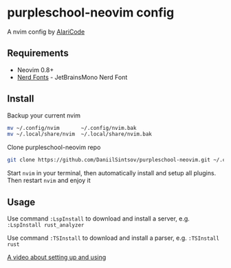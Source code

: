 # purpleschool-neovim config

A nvim config by [AlariCode](https://github.com/AlariCode)

## Requirements

- Neovim 0.8+
- [Nerd Fonts](https://www.nerdfonts.com/font-downloads) - JetBrainsMono Nerd Font

## Install

Backup your current nvim

```bash
mv ~/.config/nvim       ~/.config/nvim.bak
mv ~/.local/share/nvim  ~/.local/share/nvim.bak
```

Clone purpleschool-neovim repo

```bash
git clone https://github.com/DaniilSintsov/purpleschool-neovim.git ~/.config/nvim
```

Start `nvim` in your terminal, then automatically install and setup all plugins. Then restart `nvim` and enjoy it

## Usage

Use command `:LspInstall` to download and install a server, e.g. `:LspInstall rust_analyzer`

Use command `:TSInstall` to download and install a parser, e.g. `:TSInstall rust`

[A video about setting up and using](https://youtu.be/4PzSNN45tcA)
